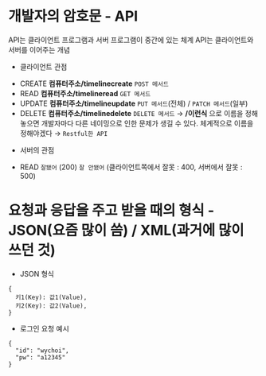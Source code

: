 # 개발자의 암호문 - API
API는 클라이언트 프로그램과 서버 프로그램이 중간에 있는 체계
API는 클라이언트와 서버를 이어주는 개념

 - 클라이언트 관점
 * CREATE __컴퓨터주소/timelinecreate__ `POST 메서드` 
 * READ __컴퓨터주소/timelineread__     `GET 메서드`
 * UPDATE __컴퓨터주소/timelineupdate__ `PUT 메서드`(전체) / `PATCH 메서드`(일부)
 * DELETE __컴퓨터주소/timelinedelete__ `DELETE 메서드`
  → __/이런식__ 으로 이름을 정해놓으면 개발자마다 다른 네이밍으로 인한 문제가 생길 수 있다.
   체계적으로 이름을 정해야겠다 → `Restful한 API`
   

- 서버의 관점
* READ `잘됐어` (200) `잘 안됐어` (클라이언트쪽에서 잘못 : 400, 서버에서 잘못 : 500)

# 요청과 응답을 주고 받을 때의 형식 - JSON(요즘 많이 씀) / XML(과거에 많이 쓰던 것)
* JSON 형식
```
{
  키1(Key): 값1(Value),
  키2(Key): 값2(Value),
}
```
* 로그인 요청 예시
```
{
  "id": "wychoi",
  "pw": "a12345"
}
```

